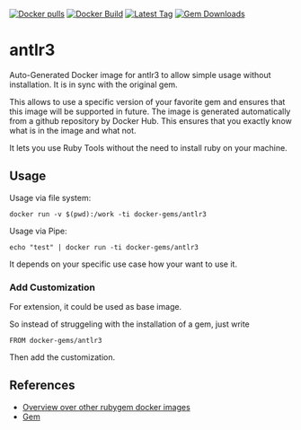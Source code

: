 [![Docker pulls](https://img.shields.io/docker/pulls/rubygem/antlr3.svg)](https://hub.docker.com/r/rubygem/antlr3/)
[![Docker Build](https://img.shields.io/docker/automated/rubygem/antlr3.svg)](https://hub.docker.com/r/rubygem/antlr3/)
[![Latest Tag](https://img.shields.io/github/tag/docker-rubygem/antlr3.svg)](https://hub.docker.com/r/rubygem/antlr3/)
[![Gem Downloads](https://img.shields.io/gem/dt/antlr3.svg)](https://rubygems.org/gems/antlr3/)
# antlr3

Auto-Generated Docker image for antlr3 to allow simple usage without installation.
It is in sync with the original gem.

This allows to use a specific version of your favorite gem and ensures that this image will be supported in future.
The image is generated automatically from a github repository by Docker Hub.
This ensures that you exactly know what is in the image and what not.

It lets you use Ruby Tools without the need to install ruby on your machine.

## Usage

Usage via file system:

`docker run -v $(pwd):/work -ti docker-gems/antlr3`

Usage via Pipe:

`echo "test" | docker run -ti docker-gems/antlr3`

It depends on your specific use case how your want to use it.

### Add Customization

For extension, it could be used as base image.

So instead of struggeling with the installation of a gem, just write

`FROM docker-gems/antlr3`

Then add the customization.

## References

 - [Overview over other rubygem docker images](https://github.com/thinkbot/docker-rubygem)
 - [Gem](https://rubygems.org/gems/antlr3/)
